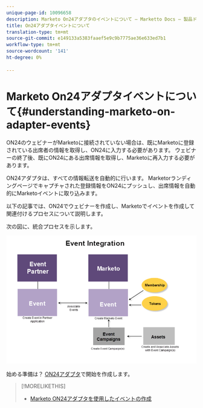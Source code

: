 ```yaml
---
unique-page-id: 10096658
description: Marketo On24アダプタのイベントについて — Marketto Docs — 製品ドキュメント
title: On24アダプタイベントについて
translation-type: tm+mt
source-git-commit: e149133a5383faaef5e9c9b7775ae36e633ed7b1
workflow-type: tm+mt
source-wordcount: '141'
ht-degree: 0%

---
```



# Marketo On24アダプタイベントについて{#understanding-marketo-on-adapter-events}

ON24のウェビナーがMarketoに接続されていない場合は、既にMarketoに登録されている出席者の情報を取得し、ON24に入力する必要があります。 ウェビナーの終了後、既にON24にある出席情報を取得し、Marketoに再入力する必要があります。

ON24アダプタは、すべての情報転送を自動的に行います。 Marketorランディングページでキャプチャされた登録情報をON24にプッシュし、出席情報を自動的にMarketoイベントに取り込みます。

以下の記事では、ON24でウェビナーを作成し、Marketoでイベントを作成して関連付けるプロセスについて説明します。

次の図に、統合プロセスを示します。

![](assets/image2015-12-16-11-3a26-3a29.png)

始める準備は？ [ON24アダプタ](../../../../../product-docs/demand-generation/events/create-an-event/create-an-event-with-the-marketo-on24-adapter.md)で開始を作成します。

>[!MORELIKETHIS]
>
>* [Marketo ON24アダプタを使用したイベントの作成](../../../../../product-docs/demand-generation/events/create-an-event/create-an-event-with-the-marketo-on24-adapter.md)

>



